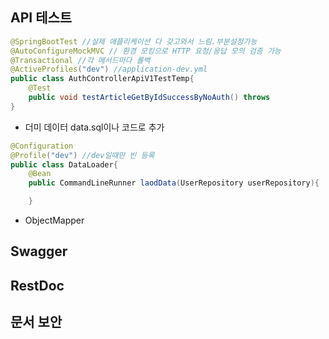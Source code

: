 
## API 테스트

``` java
@SpringBootTest //실제 애플리케이션 다 갖고와서 느림.부분설정가능
@AutoConfigureMockMVC // 환경 모킹으로 HTTP 요청/응답 모의 검증 가능
@Transactional //각 메서드마다 롤백
@ActiveProfiles("dev") //application-dev.yml
public class AuthControllerApiV1TestTemp{
	@Test
	public void testArticleGetByIdSuccessByNoAuth() throws 
}
```
- 더미 데이터 data.sql이나 코드로 추가
``` java
@Configuration
@Profile("dev") //dev일때만 빈 등록
public class DataLoader{
	@Bean
	public CommandLineRunner laodData(UserRepository userRepository){

	}
```
- ObjectMapper


## Swagger


## RestDoc


## 문서 보안

## 